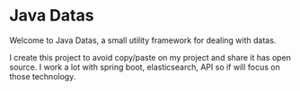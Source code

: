 # Java Datas

Welcome to Java Datas, a small utility framework for dealing with datas.

I create this project to avoid copy/paste on my project and share it has open source. I work a lot with spring boot, elasticsearch, API so if will focus on those technology.
